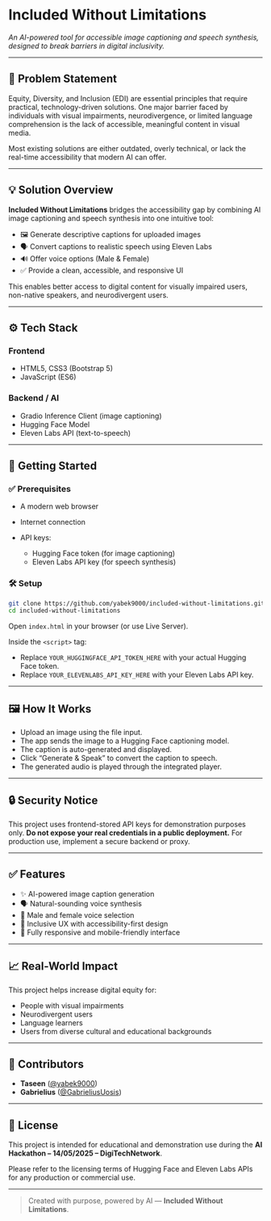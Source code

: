 # Included Without Limitations

*An AI-powered tool for accessible image captioning and speech synthesis, designed to break barriers in digital inclusivity.*

---

## 🧠 Problem Statement

Equity, Diversity, and Inclusion (EDI) are essential principles that require practical, technology-driven solutions. One major barrier faced by individuals with visual impairments, neurodivergence, or limited language comprehension is the lack of accessible, meaningful content in visual media.

Most existing solutions are either outdated, overly technical, or lack the real-time accessibility that modern AI can offer.

---

## 💡 Solution Overview

**Included Without Limitations** bridges the accessibility gap by combining AI image captioning and speech synthesis into one intuitive tool:

* 🖼 Generate descriptive captions for uploaded images
* 🗣 Convert captions to realistic speech using Eleven Labs
* 🔊 Offer voice options (Male & Female)
* ✅ Provide a clean, accessible, and responsive UI

This enables better access to digital content for visually impaired users, non-native speakers, and neurodivergent users.

---

## ⚙️ Tech Stack

### Frontend

* HTML5, CSS3 (Bootstrap 5)
* JavaScript (ES6)

### Backend / AI

* Gradio Inference Client (image captioning)
* Hugging Face Model
* Eleven Labs API (text-to-speech)

---

## 🚀 Getting Started

### ✅ Prerequisites

* A modern web browser
* Internet connection
* API keys:

  * Hugging Face token (for image captioning)
  * Eleven Labs API key (for speech synthesis)

### 🛠 Setup

```bash
git clone https://github.com/yabek9000/included-without-limitations.git
cd included-without-limitations
```

Open `index.html` in your browser (or use Live Server).

Inside the `<script>` tag:

* Replace `YOUR_HUGGINGFACE_API_TOKEN_HERE` with your actual Hugging Face token.
* Replace `YOUR_ELEVENLABS_API_KEY_HERE` with your Eleven Labs API key.

---

## 🖼 How It Works

* Upload an image using the file input.
* The app sends the image to a Hugging Face captioning model.
* The caption is auto-generated and displayed.
* Click “Generate & Speak” to convert the caption to speech.
* The generated audio is played through the integrated player.

---

## 🔒 Security Notice

This project uses frontend-stored API keys for demonstration purposes only.
**Do not expose your real credentials in a public deployment.**
For production use, implement a secure backend or proxy.

---

## ✅ Features

* ✨ AI-powered image caption generation
* 🗣 Natural-sounding voice synthesis
* 🔄 Male and female voice selection
* 💬 Inclusive UX with accessibility-first design
* 📱 Fully responsive and mobile-friendly interface

---

## 📈 Real-World Impact

This project helps increase digital equity for:

* People with visual impairments
* Neurodivergent users
* Language learners
* Users from diverse cultural and educational backgrounds

---

## 👥 Contributors

* **Taseen** ([@yabek9000](https://github.com/yabek9000))
* **Gabrielius** ([@GabrieliusUosis](https://github.com/GabrieliusUosis))

---

## 📄 License

This project is intended for educational and demonstration use during the
**AI Hackathon – 14/05/2025 – DigiTechNetwork**.

Please refer to the licensing terms of Hugging Face and Eleven Labs APIs for any production or commercial use.

---

> Created with purpose, powered by AI — **Included Without Limitations**.
